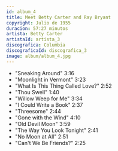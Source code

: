 ```yaml
---
id: album_4
title: Meet Betty Carter and Ray Bryant
copyright: Julio de 1955
duracion: 57:27 minutos
artista: Betty Carter
artistaId: artista_3
discografica: Columbia
discograficaId: discografica_3
image: album/album_4.jpg
---
```


- "Sneaking Around" 3:16
- "Moonlight in Vermont" 3:23
- "What Is This Thing Called Love?" 2:52
- "Thou Swell" 1:40
- "Willow Weep for Me" 3:34
- "I Could Write a Book"  2:37
- "Threesome"  2:44
- "Gone with the Wind" 4:10
- "Old Devil Moon"  3:59
- "The Way You Look Tonight" 2:41
- "No Moon at All" 2:51
- "Can't We Be Friends?" 2:25
